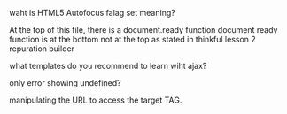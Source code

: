 waht is HTML5 Autofocus falag set meaning?

At the top of this file, there is a document.ready function
document ready function is at the bottom not at the top as stated in thinkful lesson 2 repuration builder

what templates do you recommend to learn wiht ajax?

only error showing undefined?

manipulating the URL to access the target TAG.